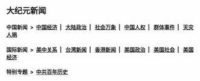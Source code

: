 ## 大纪元新闻

#### 中国新闻 &nbsp;>&nbsp; [中国经济](indexes/ncid283/README.md?07081245) &nbsp;| &nbsp; [大陆政治](indexes/ncid277/README.md?07081245) &nbsp;| &nbsp; [社会万象](indexes/ncid282/README.md?07081245) &nbsp;| &nbsp; [中国人权](indexes/ncid278/README.md?07081245) &nbsp;| &nbsp; [群体事件](indexes/ncid279/README.md?07081245) &nbsp;| &nbsp; [天灾人祸](indexes/ncid280/README.md?07081245)

#### 国际新闻 &nbsp;>&nbsp; [美中关系](indexes/nf1412576/README.md?07081245) &nbsp;| &nbsp; [台湾新闻](indexes/ncid1349361/README.md?07081245) &nbsp;| &nbsp; [香港新闻](indexes/ncid1349362/README.md?07081245) &nbsp;| &nbsp; [美国政治](indexes/ncid1078159/README.md?07081245) &nbsp;| &nbsp; [美国社会](indexes/ncid1078160/README.md?07081245) &nbsp;| &nbsp; [美国经济](indexes/ncid1078158/README.md?07081245)

#### 特别专题 &nbsp;>&nbsp; [中共百年历史](https://github.com/easy2view/epoch-special/blob/master/README.md?07081245)  
